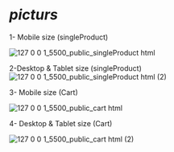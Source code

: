 # <i>picturs</i>

1- Mobile size (singleProduct)

![127 0 0 1_5500_public_singleProduct html](https://github.com/e-Karimi/digitize-app/assets/28589917/d2ee1988-b3b1-4f3f-be5f-1e609190d6bf)

2-Desktop & Tablet size (singleProduct)
![127 0 0 1_5500_public_singleProduct html (2)](https://github.com/e-Karimi/digitize-app/assets/28589917/b5ea5f96-6833-474b-b956-62f105ffd8c8)


3- Mobile size (Cart)

![127 0 0 1_5500_public_cart html](https://github.com/e-Karimi/digitize-app/assets/28589917/87c98ddf-1360-4a34-bfc4-bfcb561ef062)

4- Desktop & Tablet size (Cart)

![127 0 0 1_5500_public_cart html (2)](https://github.com/e-Karimi/digitize-app/assets/28589917/3bd40cfb-0115-47b9-9d9e-5358ef8d2a0a)

